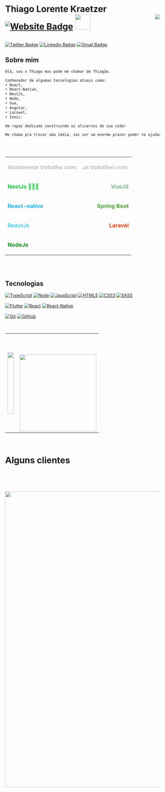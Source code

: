 # Thiago Lorente Kraetzer [![Website Badge](https://img.shields.io/badge/-%20Site-brightgreen)](https://thlinc.com/) <img align='right' src="https://komarev.com/ghpvc/?username=thlindustries&color=af00fa&style=flat"> <img src="https://media.giphy.com/media/VgCDAzcKvsR6OM0uWg/giphy.gif" width="50">
![]() 


[![Twitter Badge](https://img.shields.io/badge/-Twitter-1ca0f1?style=flat-square&labelColor=1ca0f1&logo=twitter&logoColor=white&link=https://twitter.com/TLorentr)](https://twitter.com/Tlorentr) 
[![Linkedin Badge](https://img.shields.io/badge/-LinkedIn-blue?style=flat-square&logo=Linkedin&logoColor=white&link=https://www.linkedin.com/in/carlostonholi/)](https://www.linkedin.com/in/thiago-kraetzer/)
[![Gmail Badge](https://img.shields.io/badge/-Gmail-c14438?style=flat-square&logo=Gmail&logoColor=white&link=mailto:thiago@thdev.dev)](mailto:thiago@thdev.dev) 

## Sobre mim 
```diff
Olá, sou o Thiago mas pode me chamar de Thiagão.

Conhecedor de algumas tecnologias atuais como:
• React, 
• React-Native, 
• NextJs, 
• Node, 
• Vue,
• Angular,
• Laravel,
• Ionic.

Um rapaz dedicado construindo os alicerces de sua vida!

Me chama pra trocar uma ideia, vai ser um enorme prazer poder te ajudar :D 
```
<br/>
<br/>
<center> 
  <table align="center" style="width: 100%">
    <tr>
      <th><p align='left' style="color: #bfbfbf; font-size:18px">Atualmente trabalho com:</p> </th>
      <th><p align='right' style="color: #bfbfbf; font-size:18px">Ja trabalhei com:</p></th>
    </tr>
    <tr>
      <td><p align='left' style="color: #06cf38; font-size:18px"><strong>NextJs</strong> 💓💓💓</p></td>
      <td><p align='right' style="color: #75ba89; font-size:18px"><strong>VueJS</strong></p></td>
    </tr>
    <tr>
      <td><p align='left' style="color: #17b6ff; font-size:18px"><strong>React-native</strong></p></li></td>
      <td><p align='right' style="color: #47a334; font-size:18px"><strong>Spring Boot</strong></p></td>
    </tr>
    <tr>
      <td><p align='left' style="color: #42d4f5; font-size:18px"><strong>ReactJs</strong></td>
      <td><p align='right' style="color: #ff3c00; font-size:18px"><strong>Laravel</strong></p></td>
    </tr>
    <tr>
      <td><p align='left' style="color: #0e9619; font-size:18px"><strong>NodeJs</strong></p></td>
      <td><p align='right' style="color: #fff; font-size:18px">💓💓💓 <strong>Deno</strong></p></td>
    </tr>
  </table>
</center>


<br/>
<br/>

## Tecnologias

[![TypeScript](https://img.shields.io/badge/-TypeScript-007ACC?style=flat-square&logo=typescript&link=https://github.com/thlindustries/)](https://github.com/thlindustries?tab=repositories&q=&type=&language=typescript)
[![Node](https://img.shields.io/badge/-NodeJs-009612?style=flat-square&logo=JavaScript&logoColor=white&link=https://github.com/thlindustries/)](https://github.com/thlindustries?tab=repositories&q=&type=&language=javascript)
[![JavaScript](https://img.shields.io/badge/-JavaScript-F7DF1E?style=flat-square&logo=javascript&logoColor=white&link=https://github.com/thlindustries/)](https://github.com/thlindustries?tab=repositories&q=&type=&language=javascript)
[![HTML5](https://img.shields.io/badge/-HTML5-E34F26?style=flat-square&logo=html5&logoColor=white&link=https://github.com/thlindustries/)](https://github.com/thlindustries?tab=repositories&q=&type=&language=html)
[![CSS3](https://img.shields.io/badge/-CSS3-1572B6?style=flat-square&logo=css3&link=https://github.com/thlindustries/)](https://github.com/thlindustries?tab=repositories&q=&type=&language=css)
[![SASS](https://img.shields.io/badge/-SASS-ce679a?style=flat-square&logo=sass&logoColor=white&link=https://github.com/thlindustries/)](https://github.com/thlindustries?tab=repositories&q=&type=&language=css)
<br/>
<br/>
[![Flutter](https://img.shields.io/badge/-Flutter-3aaff2?style=flat-square&logo=flutter&logoColor=white&link=https://github.com/thlindustries/)](https://github.com/thlindustries?tab=repositories&q=&type=&language=)
[![React](https://img.shields.io/badge/-React-58c6e4?style=flat-square&logo=react&logoColor=white&link=https://github.com/thlindustries/)](https://github.com/thlindustries?tab=repositories&q=&type=&language=)
[![React-Native](https://img.shields.io/badge/-React_Native-05a5d1?style=flat-square&logo=react&logoColor=white&link=https://github.com/thlindustries/)](https://github.com/thlindustries?tab=repositories&q=&type=&language=)
<br/>
<br/>
[![Git](https://img.shields.io/badge/-Git-f05032?style=flat-square&logo=git&logoColor=white&link=https://github.com/thlindustries/)](https://github.com/thlindustries?tab=repositories&q=&type=&language=)
[![GitHub](https://img.shields.io/badge/-GitHub-181717?style=flat-square&logo=github&link=https://github.com/thlindustries/)](https://github.com/thlindustries?tab=repositories&q=&type=&language=)

<br/>

<center>
  <table align='center'>
    <tr align="center">
      <td align="center">
        <a href="https://github.com/thlindustries/" title="Go to Source"><img width="100%" height="200" src="https://github-readme-stats.vercel.app/api?username=thlindustries&show_icons=true&theme=gotham"></a>
      </td>
      <td align="center">
        <img align='right' width="250px" style="margin-top: 65px" src="https://i.imgur.com/p4yOkPB.png">  
      </td>
    </tr>  
  </table>
<br/>
</center>

# Alguns clientes
<td align="center">
  <img align='right' width="960px" style="margin-top: 65px" src="https://i.imgur.com/DBdMdjO.png">  
</td>

